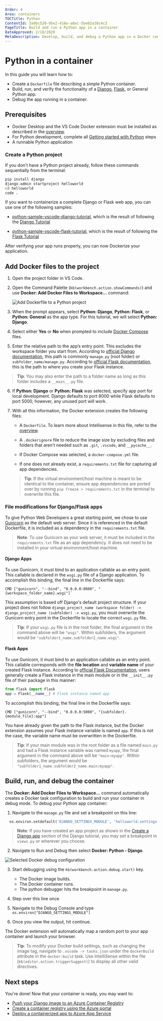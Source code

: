 ```yaml
---
Order: 4
Area: containers
TOCTitle: Python
ContentId: 3a9bc520-95e2-416e-a0ac-5be02a38c4c3
PageTitle: Build and run a Python app in a container
DateApproved: 2/18/2020
MetaDescription: Develop, build, and debug a Python app in a Docker container, using Visual Studio Code.
---
```

# Python in a container

In this guide you will learn how to:

- Create a `Dockerfile` file describing a simple Python container.
- Build, run, and verify the functionality of a [Django](https://www.djangoproject.com/), [Flask](http://flask.pocoo.org/), or General Python app.
- Debug the app running in a container.

## Prerequisites

- Docker Desktop and the VS Code Docker extension must be installed as described in the [overview](overview.md#installation).
- For Python development, complete all [Getting started with Python](/docs/python/python-tutorial.md) steps
- A runnable Python application

### Create a Python project

If you don't have a Python project already, follow these commands sequentially from the terminal:

```bash
pip install django
django-admin startproject helloworld
cd helloworld
code .
```

If you want to containerize a complete Django or Flask web app, you can use one of the following samples:

- [python-sample-vscode-django-tutorial](https://github.com/microsoft/python-sample-vscode-django-tutorial/tree/tutorial), which is the result of following the [Django Tutorial](/docs/python/tutorial-django.md)

- [python-sample-vscode-flask-tutorial](https://github.com/microsoft/python-sample-vscode-flask-tutorial/tree/tutorial), which is the result of following the [Flask Tutorial](/docs/python/tutorial-flask.md)

After verifying your app runs properly, you can now Dockerize your application.

## Add Docker files to the project

1. Open the project folder in VS Code.
2. Open the Command Palette (`kb(workbench.action.showCommands)`) and use **Docker: Add Docker Files to Workspace...** command:

    ![Add Dockerfile to a Python project](images/quickstarts/python-add-python.png)

3. When the prompt appears, select **Python: Django**, **Python: Flask**, or **Python: General** as the app type. For this tutorial, we will select **Python: Django**.
4. Select either **Yes** or **No** when prompted to include [Docker Compose](https://docs.docker.com/compose/) files.

5. Enter the relative path to the app’s entry point. This excludes the workspace folder you start from. According to [official Django documentation](https://docs.djangoproject.com/en/3.0/intro/tutorial01/#creating-a-project), this path is commonly `manage.py` (root folder) or `subfolder_name/manage.py`. According to [official Flask documentation](https://flask.palletsprojects.com/en/1.1.x/api/), this is the path to where you create your Flask instance.

>**Tip**: You may also enter the path to a folder name as long as this folder includes a `__main__.py` file.

6. If **Python: Django** or **Python: Flask** was selected, specify app port for local development. Django defaults to port 8000 while Flask defaults to port 5000, however, any unused port will work.

7. With all this information, the Docker extension creates the following files:

    - A `Dockerfile`. To learn more about Intellisense in this file, refer to the [overview](/docs/containers/overview.md).

    - A `.dockerignore` file to reduce the image size by excluding files and folders that aren't needed such as `.git`, `.vscode`, and `__pycache__`.

    - If Docker Compose was selected, a `docker-compose.yml` file.

    - If one does not already exist, a `requirements.txt` file for capturing all app dependencies.
    > **Tip**: If the virtual environment/host machine is meant to be identical to the container, ensure app dependencies are ported over by running `pip freeze > requirements.txt` in the terminal to overwrite this file.

### File modifications for Django/Flask apps

To give Python Web Developers a great starting point, we chose to use [Gunicorn](https://gunicorn.org/#docs) as the default web server. Since it is referenced in the default Dockerfile, it is included as a dependency in the `requirements.txt` file.

> **Note**: To use Gunicorn as your web server, it must be included in the `requirements.txt` file as an app dependency. It does not need to be installed in your virtual environment/host machine.

#### Django Apps

To use Gunicorn, it must bind to an application callable as an entry point. This callable is declared in the `wsgi.py` file of a Django application. To accomplish this binding, the final line in the Dockerfile says:

```docker
CMD ["gunicorn", "--bind", "0.0.0.0:8000", "{workspace_folder_name}.wsgi"]`
```

This assumption is based off Django's default project structure. If your project does not follow `django_project_name (workspace folder) -> django_project_name (subfolder) -> wsgi.py`, you must overwrite the Gunicorn entry point in the Dockerfile to locate the correct `wsgi.py` file.

> **Tip**: If your `wsgi.py` file is in the root folder, the final argument in the command above will be `"wsgi"`. Within subfolders, the argument would be `"subfolder1_name.subfolder2_name.wsgi"`.

#### Flask Apps

To use Gunicorn, it must bind to an application callable as an entry point. This callable corresponds with the **file location** and **variable name** of your created Flask instance. According to [official Flask Documentation](https://flask.palletsprojects.com/en/1.1.x/api/), users generally create a Flask instance in the main module or in the `__init__.py` file of their package in this manner:

```python
from flask import Flask
app = Flask(__name__) # Flask instance named app
```

To accomplish this binding, the final line in the Dockerfile says:

```docker
CMD ["gunicorn", "--bind", "0.0.0.0:5000", "{subfolder}.{module_file}:app"]
```

You have already given the path to the Flask instance, but the Docker extension assumes your Flask instance variable is named `app`. If this is not the case, the variable name must be overwritten in the Dockerfile.

> **Tip**: If your main module was in the root folder as a file named `main.py` and had a Flask instance variable was named `myapp`, the final argument in the command above will be `"main:myapp"`. Within subfolders, the argument would be `"subfolder1_name.subfolder2_name.main:myapp"`.

## Build, run, and debug the container

The **Docker: Add Docker Files to Workspace...** command automatically creates a Docker task configuration to build and run your container in debug mode. To debug your Python app container:

1. Navigate to the `manage.py` file and set a breakpoint on this line:

```python
  os.environ.setdefault('DJANGO_SETTINGS_MODULE', 'helloworld.settings')
```

>**Note**: If you have created an app project as shown in the [Create a Django app](https://code.visualstudio.com/docs/python/tutorial-django#_create-a-django-app) section of the Django tutorial, you may set a breakpoint in `views.py` or wherever you choose.

2. Navigate to Run and Debug then select **Docker: Python - Django**.

  ![Selected Docker debug configuration](images/quickstarts/python-debug-configuration.png)

3. Start debugging using the `kb(workbench.action.debug.start)` key.
    - The Docker image builds.
    - The Docker container runs.
    - The python debugger hits the breakpoint in `manage.py`.

4. Step over this line once
5. Navigate to the Debug Console and type `os.environ["DJANGO_SETTINGS_MODULE"]`
6. Once you view the output, hit continue.

The Docker extension will automatically map a random port to your app container and launch your browser.

>**Tip**: To modify your Docker build settings, such as changing the image tag, navigate to `.vscode -> tasks.json` under the `dockerBuild` attribute in the `docker-build` task. Use IntelliSense within the file (`kb(editor.action.triggerSuggest)`) to display all other valid directives.

## Next steps

You're done! Now that your container is ready, you may want to:

- [Push your Django image to an Azure Container Registry](/docs/containers/tutorial-django-push-to-registry.md)
- [Create a container registry using the Azure portal](https://docs.microsoft.com/azure/container-registry/container-registry-get-started-portal)
- [Deploy a containerized app to Azure App Service](https://docs.microsoft.com/azure/python/tutorial-deploy-containers-01)
